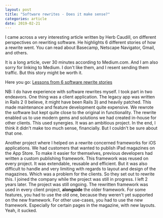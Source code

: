 ```yaml
---
layout: post
title: "Software rewrites - Does it make sense?"
categories: article
date: 2019-02-21
---
```



I came across a very interesting article written by Herb Caudill, on different perspectives on rewriting software. He highlights 6 different stories of how a rewrite went. You can read about Basecamp, Netscape Navigator, Gmail, and others.

It is a long article, over 30 minutes according to Medium.com. And I am also sorry for linking to Medium. I don't like them, and I resent sending them traffic. But this story might be worth it.

Here you go: [Lessons from 6 software rewrite stories][1]

NB: I do have experience with software rewrites myself. I took part in two endeavors. One thing was a client application. The legacy app was written in Rails 2 (I believe, it might have been Rails 3) and heavily patched. This made maintenance and feature development quite expensive. We rewrote the software but kept quite close to the original in functionality. The rewrite enabled us to use modern gems and solutions we had created in-house for other clients. This used synergies. It was an ambitious project. In the end, I think it didn't make too much sense, financially. But I couldn't be sure about that one.

Another project where I helped on a rewrite concerned frameworks for iOS applications. We had customers that wanted to publish iPad magazines on the App Store. To make it easier for themselves, previous developers had written a custom publishing framework. This framework was reused on every project. It was extendable, reusable and efficient. But it was also difficult to handle and very limiting with regards to layout and design of the magazines. Which was a problem for the clients. So they set out to rewrite this. I joined the company while the project was still in progress. I left 2 years later. The project was still ongoing. The rewritten framework was used in every client project, **alongside** the older framework. For some features, you had to use the old one, because they weren't yet supported on the new framework. For other use-cases, you had to use the new framework. Especially for certain pages in the magazine, with new layouts. Yeah, it sucked.

[1]:	https://medium.com/@herbcaudill/lessons-from-6-software-rewrite-stories-635e4c8f7c22